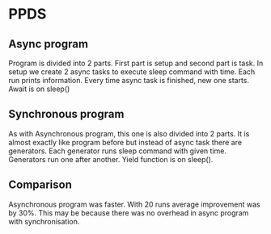 # PPDS

## Async program

Program is divided into 2 parts.
First part is setup and second part is task.
In setup we create 2 async tasks to execute sleep command with time.
Each run prints information. 
Every time async task is finished, new one starts.
Await is on sleep()


## Synchronous program

As with Asynchronous program, this one is also divided into 2 parts.
It is almost exactly like program before but instead of async task there are generators.
Each generator runs sleep command with given time. Generators run one after another.
Yield function is on sleep().

## Comparison

Asynchronous program was faster. With 20 runs average improvement was by 30%.
This may be because there was no overhead in async program with synchronisation.
